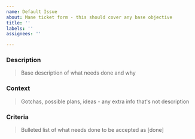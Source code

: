 ```yaml
---
name: Default Issue
about: Mane ticket form - this should cover any base objective
title: ''
labels: ''
assignees: ''

---
```


### Description
> Base description of what needs done and why



### Context 
> Gotchas, possible plans, ideas - any extra info that's not description



### Criteria
> Bulleted list of what needs done to be accepted as [done]

